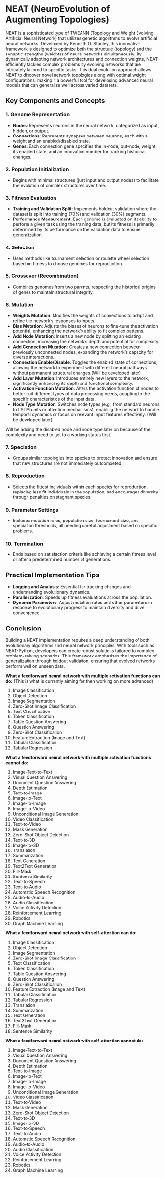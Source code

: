 # NEAT (NeuroEvolution of Augmenting Topologies)

NEAT is a sophisticated type of TWEANN (Topology and Weight Evolving Artificial Neural Network) that utilizes genetic algorithms to evolve artificial neural networks. Developed by Kenneth O. Stanley, this innovative framework is designed to optimize both the structure (topology) and the synaptic strengths (weights) of neural networks simultaneously. By dynamically adapting network architectures and connection weights, NEAT efficiently tackles complex problems by evolving networks that are intricately tailored to specific tasks. This dual evolution approach allows NEAT to discover novel network topologies along with optimal weight configurations, making it a powerful tool for developing advanced neural models that can generalize well across varied datasets.

## Key Components and Concepts

### 1. **Genome Representation**

- **Nodes**: Represents neurons in the neural network, categorized as input, hidden, or output.
- **Connections**: Represents synapses between neurons, each with a weight and an enabled/disabled state.
- **Genes**: Each connection gene specifies the in-node, out-node, weight, its enabled state, and an innovation number for tracking historical changes.

### 2. **Population Initialization**

- Begins with minimal structures (just input and output nodes) to facilitate the evolution of complex structures over time.

### 3. **Fitness Evaluation**

- **Training and Validation Split**: Implements holdout validation where the dataset is split into training (70%) and validation (30%) segments.
- **Performance Measurement**: Each genome is evaluated on its ability to perform a given task using the training data, but its fitness is primarily determined by its performance on the validation data to ensure generalization.

### 4. **Selection**

- Uses methods like tournament selection or roulette wheel selection based on fitness to choose genomes for reproduction.

### 5. **Crossover (Recombination)**

- Combines genomes from two parents, respecting the historical origins of genes to maintain structural integrity.

### 6. **Mutation**

- **Weights Mutation**: Modifies the weights of connections to adapt and refine the network’s responses to inputs.
- **Bias Mutation**: Adjusts the biases of neurons to fine-tune the activation potential, enhancing the network's ability to fit complex patterns.
- **Add Node Mutation**: Inserts a new node by splitting an existing connection, increasing the network’s depth and potential for complexity.
- **Add Connection Mutation**: Creates a new connection between previously unconnected nodes, expanding the network’s capacity for diverse interactions.
- **Connection Enable/Disable**: Toggles the enabled state of connections, allowing the network to experiment with different neural pathways without permanent structural changes.(Will be developed later)
- **Add Layer Mutation**: Introduces entirely new layers to the network, significantly enhancing its depth and functional complexity.
- **Activation Function Mutation**: Alters the activation function of nodes to better suit different types of data processing needs, adapting to the specific characteristics of the input data.
- **Node Type Mutation**: Switches node types (e.g., from standard neurons to LSTM units or attention mechanisms), enabling the network to handle temporal dynamics or focus on relevant input features effectively.
  (Will be developed later)

Will be adding the disabled node and node type later on because of the complexity and need to get to a working status first.

### 7. **Speciation**

- Groups similar topologies into species to protect innovation and ensure that new structures are not immediately outcompeted.

### 8. **Reproduction**

- Selects the fittest individuals within each species for reproduction, replacing less fit individuals in the population, and encourages diversity through penalties on stagnant species.

### 9. **Parameter Settings**

- Includes mutation rates, population size, tournament size, and speciation thresholds, all needing careful adjustment based on specific problems.

### 10. **Termination**

- Ends based on satisfaction criteria like achieving a certain fitness level or after a predetermined number of generations.

## Practical Implementation Tips

- **Logging and Analysis**: Essential for tracking changes and understanding evolutionary dynamics.
- **Parallelization**: Speeds up fitness evaluations across the population.
- **Dynamic Parameters**: Adjust mutation rates and other parameters in response to evolutionary progress to maintain diversity and drive convergence.

## Conclusion

Building a NEAT implementation requires a deep understanding of both evolutionary algorithms and neural network principles. With tools such as NEAT-Python, developers can create robust solutions tailored to complex problem-solving scenarios. This framework emphasizes the importance of generalization through holdout validation, ensuring that evolved networks perform well on unseen data.

**What a feedforward neural network with multiple activation functions can do:**
(This is what is currently aiming for then working on more advanced)

1. Image Classification
2. Object Detection
3. Image Segmentation
4. Zero-Shot Image Classification
5. Text Classification
6. Token Classification
7. Table Question Answering
8. Question Answering
9. Zero-Shot Classification
10. Feature Extraction (Image and Text)
11. Tabular Classification
12. Tabular Regression

**What a feedforward neural network with multiple activation functions cannot do:**

1. Image-Text-to-Text
2. Visual Question Answering
3. Document Question Answering
4. Depth Estimation
5. Text-to-Image
6. Image-to-Text
7. Image-to-Image
8. Image-to-Video
9. Unconditional Image Generation
10. Video Classification
11. Text-to-Video
12. Mask Generation
13. Zero-Shot Object Detection
14. Text-to-3D
15. Image-to-3D
16. Translation
17. Summarization
18. Text Generation
19. Text2Text Generation
20. Fill-Mask
21. Sentence Similarity
22. Text-to-Speech
23. Text-to-Audio
24. Automatic Speech Recognition
25. Audio-to-Audio
26. Audio Classification
27. Voice Activity Detection
28. Reinforcement Learning
29. Robotics
30. Graph Machine Learning

**What a feedforward neural network with self-attention can do:**

1. Image Classification
2. Object Detection
3. Image Segmentation
4. Zero-Shot Image Classification
5. Text Classification
6. Token Classification
7. Table Question Answering
8. Question Answering
9. Zero-Shot Classification
10. Feature Extraction (Image and Text)
11. Tabular Classification
12. Tabular Regression
13. Translation
14. Summarization
15. Text Generation
16. Text2Text Generation
17. Fill-Mask
18. Sentence Similarity

**What a feedforward neural network with self-attention cannot do:**

1. Image-Text-to-Text
2. Visual Question Answering
3. Document Question Answering
4. Depth Estimation
5. Text-to-Image
6. Image-to-Text
7. Image-to-Image
8. Image-to-Video
9. Unconditional Image Generation
10. Video Classification
11. Text-to-Video
12. Mask Generation
13. Zero-Shot Object Detection
14. Text-to-3D
15. Image-to-3D
16. Text-to-Speech
17. Text-to-Audio
18. Automatic Speech Recognition
19. Audio-to-Audio
20. Audio Classification
21. Voice Activity Detection
22. Reinforcement Learning
23. Robotics
24. Graph Machine Learning
